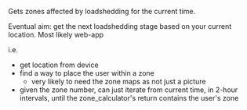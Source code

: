 Gets zones affected by loadshedding for the current time.


Eventual aim: get the next loadshedding stage based on your current location. Most likely web-app


i.e.
- get location from device
- find a way to place the user within a zone
    - very likely to need the zone maps as not just a picture
- given the zone number, can just iterate from current time, in 2-hour intervals, until the zone_calculator's return contains the user's zone
